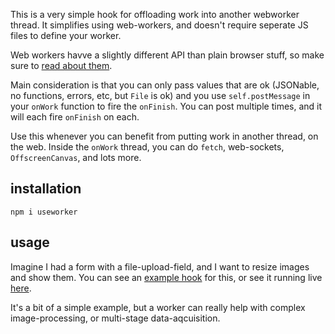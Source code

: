 This is a very simple hook for offloading work into another webworker thread. It simplifies using web-workers, and doesn't require seperate JS files to define your worker.

Web workers havve a slightly different API than plain browser stuff, so make sure to [read about them](https://developer.mozilla.org/en-US/docs/Web/API/Web_Workers_API/Using_web_workers).

Main consideration is that you can only pass values that are ok (JSONable, no functions, errors, etc, but `File` is ok) and you use `self.postMessage` in your `onWork` function to fire the `onFinish`. You can post multiple times, and it will each fire `onFinish` on each.

Use this whenever you can benefit from putting work in another thread, on the web. Inside the `onWork` thread, you can do `fetch`, web-sockets, `OffscreenCanvas`, and lots more.

## installation

```
npm i useworker
```

## usage

Imagine I had a form with a file-upload-field, and I want to resize images and show them. You can see an [example hook](./example/src/useResizeImage.js) for this, or see it running live [here](https://konsumer.js.org/useworker).

It's a bit of a simple example, but a worker can really help with complex image-processing, or multi-stage data-aqcuisition.